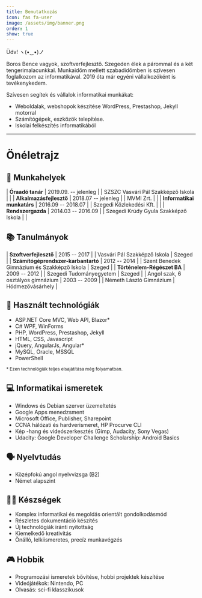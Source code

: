 ```yaml
---
title: Bemutatkozás
icon: fas fa-user
image: /assets/img/banner.png
order: 1
show: true
---
```


Üdv! ヽ(•‿•)ノ

Boros Bence vagyok, szoftverfejlesztő. Szegeden élek a párommal és a két tengerimalacunkkal. Munkaidőm mellett szabadidőmben is szívesen foglalkozom az informatikával. 2019 óta már egyéni vállalkozóként is tevékenykedem. 

Szívesen segítek és vállalok informatikai munkákat:
- Weboldalak, webshopok készítése WordPress, Prestashop, Jekyll motorral
- Számítógépek, eszközök telepítése.
- Iskolai felkészítés informatikából

***

# Önéletrajz

## 💼 Munkahelyek

| **Óraadó tanár** | 2019.09. -- jelenleg |
| SZSZC Vasvári Pál Szakképző Iskola |  |
| **Alkalmazásfejlesztő** | 2018.07 -- jelenleg |
| MVMI Zrt. |  |
| **Informatikai munkatárs** | 2016.09 -- 2018.07 |
| Szegedi Közlekedési Kft. |  |
| **Rendszergazda** | 2014.03 -- 2016.09 |
| Szegedi Krúdy Gyula Szakképző Iskola |  |

## 📚 Tanulmányok

| **Szoftverfejlesztő** | 2015 -- 2017 |
| Vasvári Pál Szakképző Iskola | Szeged |
| **Számítógéprendszer-karbantartó** | 2012 -- 2014 |
| Szent Benedek Gimnázium és Szakképző Iskola | Szeged |
| **Történelem-Régészet BA** | 2009 -- 2012 |
| Szegedi Tudományegyetem | Szeged |
| Angol szak, 6 osztályos gimnázium | 2003 -- 2009 |
| Németh László Gimnázium | Hódmezővásárhely |

## 🧰 Használt technológiák
- ASP.NET Core MVC, Web API, Blazor*
- C# WPF, WinForms
- PHP, WordPress, Prestashop, Jekyll
- HTML, CSS, Javascript
- jQuery, AngularJs, Angular*
- MySQL, Oracle, MSSQL
- PowerShell

<sub>\* Ezen technológiák teljes elsajátítása még folyamatban.</sub>

## 💻 Informatikai ismeretek
- Windows és Debian szerver üzemeltetés
- Google Apps menedzsment
- Microsoft Office, Publisher, Sharepoint
- CCNA hálózati és hardverismeret, HP Procurve CLI
- Kép -hang és videószerkesztés (Gimp, Audacity, Sony Vegas)
- Udacity: Google Developer Challenge Scholarship: Android Basics

## 🗣 Nyelvtudás
- Középfokú angol nyelvvizsga (B2)
- Német alapszint

## 🤹‍♀️ Készségek
- Komplex informatikai és megoldás orientált gondolkodásmód
- Részletes dokumentáció készítés
- Új technológiák iránti nyitottság
- Kiemelkedő kreativitás
- Önálló, lelkiismeretes, precíz munkavégzés

## 🎮 Hobbik
- Programozási ismeretek bővítése, hobbi projektek készítése
- Videójátékok: Nintendo, PC
- Olvasás: sci-fi klasszikusok
